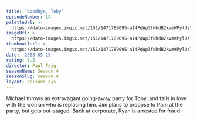 ```yaml
---
title: 'Goodbye, Toby'
episodeNumber: 14
paletteUrl: >-
  https://dato-images.imgix.net/151/1471789095-aI4PqWp3fNhdB2kvmWPylUs7tw4.jpg?auto=enhance&ch=DPR%2CWidth&palette=json
imageUrl: >-
  https://dato-images.imgix.net/151/1471789095-aI4PqWp3fNhdB2kvmWPylUs7tw4.jpg?auto=compress%2Cformat&ch=DPR%2CWidth&w=500
thumbnailUrl: >-
  https://dato-images.imgix.net/151/1471789095-aI4PqWp3fNhdB2kvmWPylUs7tw4.jpg?auto=enhance&ch=DPR%2CWidth&fit=crop&fm=jpg&h=280&w=500
date: '2008-05-15'
rating: 9.3
director: Paul Feig
seasonName: Season 4
seasonSlug: season-4
layout: episode.ejs
---
```


Michael throws an extravagant going-away party for Toby, and falls in love with the woman who is replacing him. Jim plans to propose to Pam at the party, but gets out-staged. Back at corporate, Ryan is arrested for fraud.